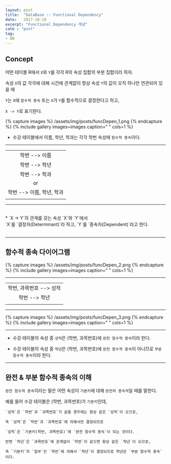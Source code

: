 ```yaml
---
layout: post
title:  "DataBase :: Functional Dependency"
date:   2017-10-10
excerpt: "Functional Dependency 개념"
cate : "post"
tag:
- DB
---
```


## Concept

어떤 테이블 R에서 `X`와 `Y`를 각각 R의 속성 집합의 부분 집합이라 하자.

속성 `X`의 값 각각에 대해 시간에 관계없이 항상 속성 `Y`의 값이 오직 하나만 연관되어 있을 때

`Y`는 `X`에 `함수적 종속` 또는 `X`가 `Y`를 함수적으로 결정한다고 하고,

`X -> Y`로 표기한다. <br/>


{% capture images %}
    /assets/img/posts/funcDepen_1.png
{% endcapture %}
{% include gallery images=images caption=" " cols=1 %}




* 수강 테이블에서 이름, 학년, 학과는 각각 학번 속성에 `함수적 종속`이다.

---

|    |
|:-------:|
|  학번 --> 이름  |
|  학번 --> 학년  |
|  학번 --> 학과  |
| or |
|  학번 --> 이름, 학년, 학과  |
| |

---

<br/>
* `X -> Y`의 관계를 갖는 속성 `X`와 `Y`에서 <br/> `X`를 `결정자(Determinant)`라 하고, `Y`를 `종속자(Dependent)`라고 한다. <br/><br/>

---

## 함수적 종속 다이어그램


{% capture images %}
    /assets/img/posts/funcDepen_2.png
{% endcapture %}
{% include gallery images=images caption=" " cols=1 %}


---

|    |
|:-------:|
|  학번, 과목번호 --> 성적  |
|  학번 --> 학년  |
| |


---


{% capture images %}
    /assets/img/posts/funcDepen_3.png
{% endcapture %}
{% include gallery images=images caption=" " cols=1 %}



---

* 수강 테이블의 속성 중 `성적`은 (학번, 과목번호)에 `완전 함수적 종속`이라 한다.

* 수강 테이블의 속성 중 `학년`은 (학번, 과목번호)에 `완전 함수적 종속`이 아니므로 `부분 함수적 종속`이라 한다.
 
 ---

## 완전 & 부분 함수적 종속의 이해

`완전 함수적 종속`이라는 말은 어떤 속성이 `기본키`에 대해 `완전히 종속적`일 때를 말한다.

예를 들어 수강 테이블은 (학번, 과목번호)가 `기본키`인데,

```
`성적`은 `학번`과 `과목번호`가 같을 경우에는 항상 같은 `성적`이 오므로, 

즉 `성적`은 `학번`과 `과목번호`에 의해서만 결정되므로 

`성적`은 `기본키(학번, 과목번호)`에 `완전 함수적 종속`이 되는 것이다.
```

```
반면 `학년`은 `과목번호`에 관계없이 `학번`이 같으면 항상 같은 `학년`이 오므로,

즉 `기본키`의 `일부`인 `학번`에 의해서 `학년`이 결정되므로 학년은 `부분 함수적 종속`이다.
```